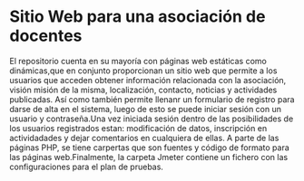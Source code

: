 # Sitio Web para una asociación de docentes
 El repositorio cuenta en su mayoría con páginas web estáticas como dinámicas,que en conjunto proporcionan un sitio web que permite a los usuarios que acceden obtener información relacionada con la asociación, visión misión de la misma, localización, contacto, noticias y actividades publicadas.
 Así como también permite llenanr un formulario de registro para darse de alta en el sistema, luego de esto se puede iniciar sesión con un usuario y contraseña.Una vez iniciada sesión dentro de las posibilidades de los usuarios registrados estan: modificación de datos, inscripción en actividadades y dejar comentarios en cualquiera de ellas.
  A parte de las páginas PHP, se tiene carpertas que son fuentes y código de formato para las páginas web.Finalmente, la carpeta Jmeter contiene un fichero con las configuraciones para el plan de pruebas.
